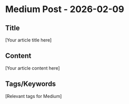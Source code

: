 # Medium Post - 2026-02-09

## Title
[Your article title here]

## Content
[Your article content here]

## Tags/Keywords
[Relevant tags for Medium]
